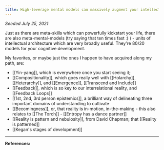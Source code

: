 ```yaml
---
title: High-leverage mental models can massively augment your intellectual life
---
```


*Seeded July 25, 2021*

Just as there are meta-skills which can powerfully kickstart your life, there are also meta-mental-models (try saying that ten times fast :) ) - units of intellectual architecture which are very broadly useful. They're 80/20 models for your cognitive development.

My favorites, or maybe just the ones I happen to have acquired along my path, are:
- [[Yin-yang]], which is everywhere once you start seeing it;
- [[Compositionality]], which goes really well with [[Holarchy]], [[Heterarchy]], and [[Emergence]], [[Transcend and Include]]
- [[Feedback]], which is so key to our interrelational reality, and [[Feedback Loops]]
- [[1st, 2nd, 3rd person epistemics]], a brilliant way of delineating three important domains of understanding to cultivate
- [[Becomingness]], or, that reality is in-motion, in-the-making - this also relates to [[The Torch]] - [[Entropy has a dance partner]]
- [[Reality is pattern and nebulosity]], from David Chapman; that [[Reality is patterned]]
- [[Kegan's stages of development]]






---
**References:**

